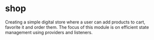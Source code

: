 # shop

Creating a simple digital store where a user can add products to cart, favorite it and order them. The focus of this module is on efficient state management using providers and listeners.
